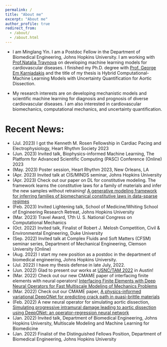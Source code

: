 ```yaml
---
permalink: /
title: "About me"
excerpt: "About me"
author_profile: true
redirect_from: 
  - /about/
  - /about.html
---
```


- I am Minglang Yin. I am a Postdoc Fellow in the Department of Biomedical Engineering, Johns Hopkins University. I am working with [Prof.Natalia Traynova](http://www.trayanovalab.org/) on developing machine learning models for cardiovascular diseases. I finished my Ph.D. degree with [Prof. George Em Karniadakis](https://www.brown.edu/research/projects/crunch/george-karniadakis) and the title of my thesis is Hybrid Computational-Machine Learning Models with Uncertainty Quantification for Aortic Dissection.

- My research interests are on developing mechanistic models and scientific machine learning for diagnosis and prognosis of diverse cardiovascular diseases. I am also interested in cardiovascular biomechanics, computational mechanics, and uncertainty quantification.

<!-- - [CV](http://minglangyin.github.io/files/Resume.pdf) -->

Recent News:
=====
- (Jul. 2023) I got the Kenneth M. Rosen Fellowship in Cardiac Pacing and Electrophysiology, Heart Rhythm Society 2023
- (Jun. 2023) Invited talk, Biophysics-informed Machine Learning, The Platform for Advanced Scientific Computing (PASC) Conference (Online) 2023
- (May. 2023) Poster session, Heart Rhythm 2023, New Orleans, LA
- (Apr. 2023) Invited talk at CIS/MINDS seminar, Johns Hopkins University
- (Apr. 2023) Check out our paper on DL for constitutive modeling. The framework learns the constitutive laws for a family of materials and infer the new samples without retraining! [A generative modeling framework for inferring families of biomechanical constitutive laws in data-sparse regimes](https://arxiv.org/abs/2305.03184)
- (Feb. 2023) Invited Lightening talk, School of Medicine/Whiting School of Engineering Research Retreat, Johns Hopkins University
- (Mar. 2023) Travel Award, 17th U. S. National Congress on Computational Mechanics
- (Oct. 2022) Invited talk, Finalist of Robert J. Melosh Competition, Civil & Environmental Engineering, Duke University
- (Sep. 2022) Invited talk at Complex Fluids and Soft Matters (CFSM) seminar series, Department of Mechanical Engineering, Clemson University (Online)
- (Aug. 2022) I start my new position as a postdoc in the department of biomedical engineering, Johns Hopkins University.
- (Jul. 2022) I have my thesis defense in late July, 2022.
- (Jun. 2022) Glad to present our works at [USNC/TAM 2022](https://www.usnctam2022.org/) in Austin!
- (Mar. 2022) Check out our new CMAME paper of interfacing finite elements with neural operators! [Interfacing Finite Elements with Deep Neural Operators for Fast Multiscale Modeling of Mechanics Problems](https://www.sciencedirect.com/science/article/abs/pii/S0045782522002535)
- (Mar. 2022) Check out our CMAME paper, [A physics-informed variational DeepONet for predicting crack path in quasi-brittle materials](https://www.sciencedirect.com/science/article/pii/S004578252200010X)
- (Feb. 2022) A new neural operator for simulating aortic dissection, [Simulating progressive intramural damage leading to aortic dissection using DeepONet: an operator–regression neural network](https://royalsocietypublishing.org/doi/full/10.1098/rsif.2021.0670)
- (Jan. 2022) Invited talk, Department of Biomedical Engineering, Johns Hopkins University, Multiscale Modeling and Machine Learning for Biomedicine
- (Jan. 2022) Finalist of the Distinguished Fellows Position, Department of Biomedical Engineering, Johns Hopkins University
<!-- - (Jan. 2022) Our new paper of PINNs for fluid mechanics, [Physics-informed neural networks (PINNs) for fluid mechanics: A review](https://link.springer.com/article/10.1007/s10409-021-01148-1)
- (Oct. 2021) Conference Presentation: 2021 IACM Computational Fluids Conference, [Imaging-Driven Inference of Biomaterial Properties with Physics-Informed Neural Networks]()
- (Aug. 2021) Invited talk: Northwestern Polytechnical University, [Physics-Informed Machine Learning and its Application in Multiscale Modeling]()
- (Aug. 2021) Invited talk: Parallel-in-Time (PinT) Workshop [Time parallel in PDEs using machine learning tools](https://conferences.math.mtu.edu/pint2021/program/)
- (Jan. 2021) New paper [Multiscale Parareal Algorithm for Long-Time Mesoscopic Simulations of Microvascular Blood Flow in Zebrafish](https://link.springer.com/article/10.1007/s00466-021-02062-w)
- (Oct. 2020) New paper [Physics-Informed Neural Networks for Nonhomogeneous Material Identification in Elasticity Imaging](https://arxiv.org/abs/2009.04525)
- (May. 2020) New paper [Non-invasive Inference of Thrombus Material Properties with Physics-informed Neural Networks](https://www.sciencedirect.com/science/article/abs/pii/S004578252030788X) -->
